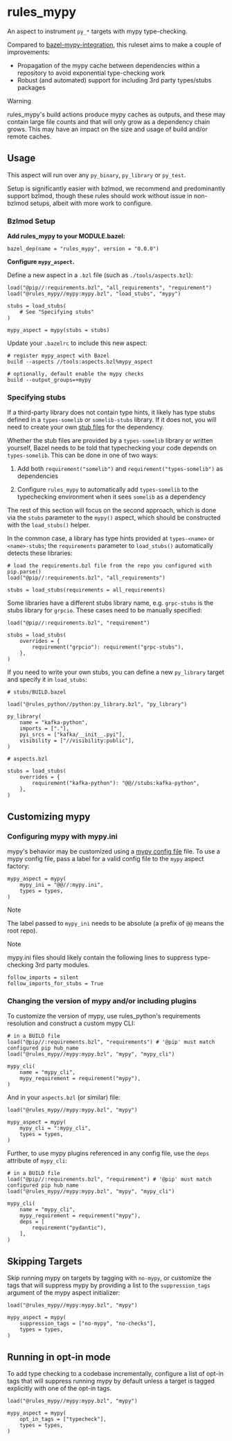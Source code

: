 # rules_mypy

An aspect to instrument `py_*` targets with mypy type-checking.

Compared to [bazel-mypy-integration](https://github.com/bazel-contrib/bazel-mypy-integration), this ruleset aims to make a couple of improvements:

- Propagation of the mypy cache between dependencies within a repository to avoid exponential type-checking work
- Robust (and automated) support for including 3rd party types/stubs packages

> [!WARNING]  
> rules_mypy's build actions produce mypy caches as outputs, and these may contain large file counts and that will only grow as a dependency chain grows. This may have an impact on the size and usage of build and/or remote caches.

## Usage

This aspect will run over any `py_binary`, `py_library` or `py_test`.

Setup is significantly easier with bzlmod, we recommend and predominantly support bzlmod, though these rules should work without issue in non-bzlmod setups, albeit with more work to configure.

### Bzlmod Setup

**Add rules_mypy to your MODULE.bazel:**

```starlark
bazel_dep(name = "rules_mypy", version = "0.0.0")
```

**Configure `mypy_aspect`.**

Define a new aspect in a `.bzl` file (such as `./tools/aspects.bzl`):

```starlark
load("@pip//:requirements.bzl", "all_requirements", "requirement")
load("@rules_mypy//mypy:mypy.bzl", "load_stubs", "mypy")

stubs = load_stubs(
    # See "Specifying stubs"
)

mypy_aspect = mypy(stubs = stubs)
```

Update your `.bazelrc` to include this new aspect:

```starlark
# register mypy_aspect with Bazel
build --aspects //tools:aspects.bzl%mypy_aspect

# optionally, default enable the mypy checks
build --output_groups=+mypy
```

### Specifying stubs

If a third-party library does not contain type hints, it likely has type stubs defined in a `types-somelib` or `somelib-stubs` library. If it does not, you will need to create your own [stub files](https://mypy.readthedocs.io/en/stable/stubs.html) for the dependency.

Whether the stub files are provided by a `types-somelib` library or written yourself, Bazel needs to be told that typechecking your code depends on `types-somelib`. This can be done in one of two ways:

1. Add both `requirement("somelib")` and `requirement("types-somelib")` as dependencies

1. Configure `rules_mypy` to automatically add `types-somelib` to the typechecking environment when it sees `somelib` as a dependency

The rest of this section will focus on the second approach, which is done via the `stubs` parameter to the `mypy()` aspect, which should be constructed with the `load_stubs()` helper.

In the common case, a library has type hints provided at `types-<name>` or `<name>-stubs`; the `requirements` parameter to `load_stubs()` automatically detects these libraries:

```starlark
# load the requirements.bzl file from the repo you configured with pip.parse()
load("@pip//:requirements.bzl", "all_requirements")

stubs = load_stubs(requirements = all_requirements)
```

Some libraries have a different stubs library name, e.g. `grpc-stubs` is the stubs library for `grpcio`. These cases need to be manually specified:

```starlark
load("@pip//:requirements.bzl", "requirement")

stubs = load_stubs(
    overrides = {
        requirement("grpcio"): requirement("grpc-stubs"),
    },
)
```

If you need to write your own stubs, you can define a new `py_library` target and specify it in `load_stubs`:

```starlark
# stubs/BUILD.bazel

load("@rules_python//python:py_library.bzl", "py_library")

py_library(
    name = "kafka-python",
    imports = ["."],
    pyi_srcs = ["kafka/__init__.pyi"],
    visibility = ["//visibility:public"],
)

# aspects.bzl

stubs = load_stubs(
    overrides = {
        requirement("kafka-python"): "@@//stubs:kafka-python",
    },
)
```

## Customizing mypy

### Configuring mypy with mypy.ini

mypy's behavior may be customized using a [mypy config file](https://mypy.readthedocs.io/en/stable/config_file.html) file. To use a mypy config file, pass a label for a valid config file to the `mypy` aspect factory:

```starlark
mypy_aspect = mypy(
    mypy_ini = "@@//:mypy.ini",
    types = types,
)
```

> [!NOTE]
> The label passed to `mypy_ini` needs to be absolute (a prefix of `@@` means the root repo).

> [!NOTE]
> mypy.ini files should likely contain the following lines to suppress type-checking 3rd party modules.
>
> ```
> follow_imports = silent
> follow_imports_for_stubs = True
> ```

### Changing the version of mypy and/or including plugins

To customize the version of mypy, use rules_python's requirements resolution and construct a custom mypy CLI:

```starlark
# in a BUILD file
load("@pip//:requirements.bzl", "requirements") # '@pip' must match configured pip hub_name
load("@rules_mypy//mypy:mypy.bzl", "mypy", "mypy_cli")

mypy_cli(
    name = "mypy_cli",
    mypy_requirement = requirement("mypy"),
)
```

And in your `aspects.bzl` (or similar) file:

```starlark
load("@rules_mypy//mypy:mypy.bzl", "mypy")

mypy_aspect = mypy(
    mypy_cli = ":mypy_cli",
    types = types,
)
```

Further, to use mypy plugins referenced in any config file, use the `deps` attribute of `mypy_cli`:

```starlark
# in a BUILD file
load("@pip//:requirements.bzl", "requirement") # '@pip' must match configured pip hub_name
load("@rules_mypy//mypy:mypy.bzl", "mypy", "mypy_cli")

mypy_cli(
    name = "mypy_cli",
    mypy_requirement = requirement("mypy"),
    deps = [
        requirement("pydantic"),
    ],
)
```

## Skipping Targets

Skip running mypy on targets by tagging with `no-mypy`, or customize the tags that will suppress mypy by providing a list to the `suppression_tags` argument of the mypy aspect initializer:

```starlark
load("@rules_mypy//mypy:mypy.bzl", "mypy")

mypy_aspect = mypy(
    suppression_tags = ["no-mypy", "no-checks"],
    types = types,
)
```

## Running in opt-in mode

To add type checking to a codebase incrementally, configure a list of opt-in tags that will suppress running mypy by default unless a target is tagged explicitly with one of the opt-in tags.

```starlark
load("@rules_mypy//mypy:mypy.bzl", "mypy")

mypy_aspect = mypy(
    opt_in_tags = ["typecheck"],
    types = types,
)
```
